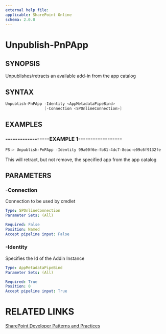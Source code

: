 ```yaml
---
external help file:
applicable: SharePoint Online
schema: 2.0.0
---
```

# Unpublish-PnPApp

## SYNOPSIS
Unpublishes/retracts an available add-in from the app catalog

## SYNTAX 

```powershell
Unpublish-PnPApp -Identity <AppMetadataPipeBind>
                 [-Connection <SPOnlineConnection>]
```

## EXAMPLES

### ------------------EXAMPLE 1------------------
```powershell
PS:> Unpublish-PnPApp -Identity 99a00f6e-fb81-4dc7-8eac-e09c6f9132fe
```

This will retract, but not remove, the specified app from the app catalog

## PARAMETERS

### -Connection
Connection to be used by cmdlet

```yaml
Type: SPOnlineConnection
Parameter Sets: (All)

Required: False
Position: Named
Accept pipeline input: False
```

### -Identity
Specifies the Id of the Addin Instance

```yaml
Type: AppMetadataPipeBind
Parameter Sets: (All)

Required: True
Position: 0
Accept pipeline input: True
```

# RELATED LINKS

[SharePoint Developer Patterns and Practices](http://aka.ms/sppnp)
